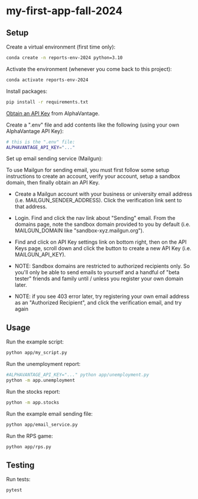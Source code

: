 # my-first-app-fall-2024

## Setup

Create a virtual environment (first time only):

```sh
conda create -n reports-env-2024 python=3.10
```

Activate the environment (whenever you come back to this project):

```sh
conda activate reports-env-2024
```

Install packages:

```sh
pip install -r requirements.txt
```
[Obtain an API Key](https://www.alphavantage.co/support/#api-key) from AlphaVantage.

Create a ".env" file and add contents like the following (using your own AlphaVantage API Key):

```sh
# this is the ".env" file:
ALPHAVANTAGE_API_KEY="..."
```

Set up email sending service (Mailgun):

To use Mailgun for sending email, you must first follow some setup instructions to create an account, verify your account, setup a sandbox domain, then finally obtain an API Key.

+ Create a Mailgun account with your business or university email address (i.e. MAILGUN_SENDER_ADDRESS). Click the verification link sent to that address.
+ Login. Find and click the nav link about "Sending" email. From the domains page, note the sandbox domain provided to you by default (i.e. MAILGUN_DOMAIN like "sandbox-xyz.mailgun.org").
+ Find and click on API Key settings link on bottom right, then on the API Keys page, scroll down and click the button to create a new API Key (i.e. MAILGUN_API_KEY).

+ NOTE: Sandbox domains are restricted to authorized recipients only. So you'll only be able to send emails to yourself and a handful of "beta tester" friends and family until / unless you register your own domain later.
+ NOTE: if you see 403 error later, try registering your own email address as an "Authorized Recipient", and click the verification email, and try again


## Usage 

Run the example script:

```sh
python app/my_script.py
```

Run the unemployment report:

```sh
#ALPHAVANTAGE_API_KEY="..." python app/unemployment.py
python -m app.unemployment
```

Run the stocks report:

```sh
python -m app.stocks
```

Run the example email sending file:
```sh
python app/email_service.py
```

Run the RPS game:
```sh
python app/rps.py
```

## Testing

Run tests:

```sh
pytest
```

